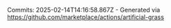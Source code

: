Commits: 2025-02-14T14:16:58.867Z - Generated via https://github.com/marketplace/actions/artificial-grass
<br>
